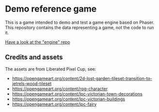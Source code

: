 # Demo reference game

This is a game intended to demo and test a game engine based on Phaser.
This repository contains the data representing a game, not the code to run it.

[Have a look at the "engine" repo](https://github.com/jacopofar/phaser-adventure-engine)

## Credits and assets
The assets are from Liberated Pixel Cup, see:

* https://opengameart.org/content/2d-lost-garden-tileset-transition-to-jetrels-wood-tileset
* https://opengameart.org/content/rpg-character
* https://opengameart.org/content/lpc-victorian-town-decorations
* https://opengameart.org/content/lpc-victorian-buildings
* https://opengameart.org/content/lpc-fairy
